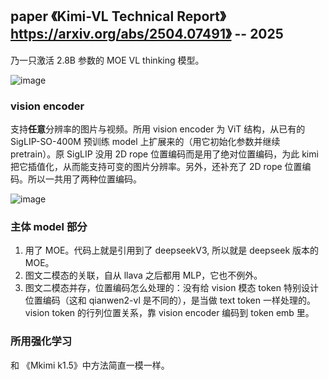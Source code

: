 ## paper 《Kimi-VL Technical Report》 https://arxiv.org/abs/2504.07491》 -- 2025

乃一只激活 2.8B 参数的 MOE VL thinking 模型。

![image](https://github.com/user-attachments/assets/25597b0f-df89-471f-ad51-4d25de90f94c)

### vision encoder 
支持**任意**分辨率的图片与视频。所用 vision encoder 为 ViT 结构，从已有的 SigLIP-SO-400M 预训练 model 上扩展来的（用它初始化参数并继续 pretrain）。原 SigLIP 没用 2D rope 位置编码而是用了绝对位置编码，为此 kimi 把它插值化，从而能支持可变的图片分辨率。另外，还补充了 2D rope 位置编码。所以一共用了两种位置编码。
   
![image](https://github.com/user-attachments/assets/02d2d8cc-8ae9-4e8d-9b19-49bd5f3ab149)

### 主体 model 部分
1. 用了 MOE。代码上就是引用到了 deepseekV3, 所以就是 deepseek 版本的 MOE。
2. 图文二模态的关联，自从 llava 之后都用 MLP，它也不例外。
3. 图文二模态并存，位置编码怎么处理的：没有给 vision 模态 token 特别设计位置编码（这和 qianwen2-vl 是不同的），是当做 text token 一样处理的。vision token 的行列位置关系，靠 vision encoder 编码到 token emb 里。

### 所用强化学习
和 《Mkimi k1.5》中方法简直一模一样。
